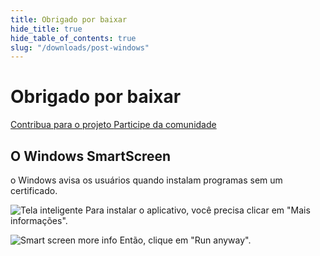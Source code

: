```yaml
---
title: Obrigado por baixar
hide_title: true
hide_table_of_contents: true
slug: "/downloads/post-windows"
---
```


<div className="text-center margin-top--xl">

# Obrigado por baixar

<div className="row margin-bottom--lg padding--sm flex-center">
<a className="button button--outline button--warning button--lg margin--sm" href="/contributing">
  Contribua para o projeto
</a>
<a className="button button--outline button--info button--lg margin--sm" href="https://linwood.dev/matrix">
  Participe da comunidade
</a>

</div>

## O Windows SmartScreen


o Windows avisa os usuários quando instalam programas sem um certificado.

![Tela inteligente](/img/smart-screen.png) Para instalar o aplicativo, você precisa clicar em "Mais informações".

![Smart screen more info](/img/smart-screen-more-info.png) Então, clique em "Run anyway".

</div>
